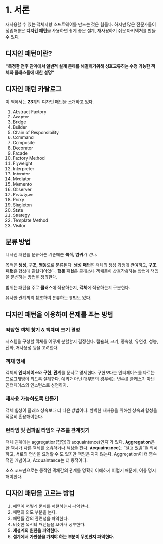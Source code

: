 # 1. 서론

재사용할 수 있는 객체지향 소프트웨어를 만드는 것은 힘들다. 하지만 많은 전문가들이 정립해놓은 **디자인 패턴**을 사용하면 쉽게 좋은 설계, 재사용하기 쉬운 아키텍쳐를 만들 수 있다.

## 디자인 패턴이란?
**"특정한 전후 관계에서  일반적 설계 문제를 해결하기위해 상호교류하는 수정 가능한 객체와 클래스들에 대한 설명"**

## 디자인 패턴 카탈로그
이 책에서는 **23**개의 디자인 패턴을 소개하고 있다.
1. Abstract Factory
2. Adapter
3. Bridge
4. Builder
5. Chain of Responsibility
6. Command
7. Composite
8. Decorator
9. Facade
10. Factory Method
11. Flyweight
12. Interpreter
13. Interator
14. Mediator
15. Memento
16. Observer
17. Prototype
18. Proxy
19. Singleton
20. State
21. Strategy
22. Template Method
23. Visitor

## 분류 방법
디자인 패턴을 분류하는 기준에는 **목적, 범위**가 있다.

목적은 **생성, 구조, 행동**으로 분류된다. **생성 패턴**은 객체의 생성 과정에 관여하고, **구조 패턴**은 합성에 관련되어있다. **행동 패턴**은 클래스나 객체들이 상호작용하는 방법과 책임을 분산하는 방법을 정의한다.

범위는 패턴을 주로 **클래**스에 적용하는지, **객체**에 적용하는지 구분한다.

유사한 관계끼리 참조하여 분류하는 방법도 있다.

## 디자인 패턴을 이용하여 문제를 푸는 방법

### 적당한 객체 찾기 & 객체의 크기 결정
시스템을 구성할 객체를 어떻게 분할할지 결정한다. 캡슐화, 크기, 종속성, 유연성, 성능, 진화, 재사용성 등을 고려한다.

### 객체 명세
객체의 **인터페이스**와 **구현**, **관계**를 문서로 명세한다. 구현보다는 인터페이스를 따르는 프로그래밍이 되도록 설계한다. 예외가 아닌 대부분의 경우에는 변수를 클래스가 아닌 인터페이스의 인스턴스로 선언하자.

### 재사용 가능하도록 만들기
객체 합성이 클래스 상속보다 더 나은 방법이다. 완벽한 재사용을 위해선 상속과 합성을 적절히 혼용해야한다.

### 런타임 및 컴파일 타임의 구조를 관계짓기
객체 관계에는 aggregation(집합)과 acquaintance(인지)가 있다. **Aggregation**은 한 객체가 다른 객체를 소유하거나 책임을 진다. **Acquaintance**는 "알고 있음"을 의미하고, 서로의 연산을 요청할 수 도 있지만 책임은 지지 않는다. Aggregation이 더 영속적인 개념이고, Acquaintance는 더 동적이다.

소스 코드만으로는 동적인 객체간의 관계를 명확히 이해하기 어렵기 때문에, 이를 명시해야한다.

## 디자인 패턴을 고르는 방법
1. 패턴이 어떻게 문제를 해결하는지 파악한다.
2. 패턴의 의도 부분을 본다.
3. 패턴들 간의 관련성을 파악한다.
4. 비슷한 목적의 패턴들을 모아서 공부한다.
5. **재설계의 원인을 파악한다.**
6. **설계에서 가변성을 가져야 하는 부분이 무엇인지 파악한다.**
